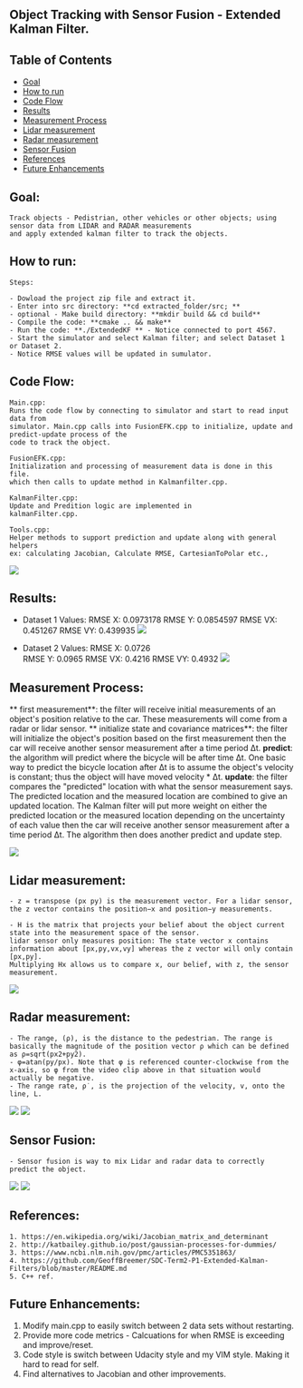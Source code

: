 ## Object Tracking with Sensor Fusion - Extended Kalman Filter.

## Table of Contents ##

- [Goal](#goal)
- [How to run](#howto)
- [Code Flow](#codeflow)
- [Results](#results)
- [Measurement Process](#measurement)
- [Lidar measurement](#lidar)
- [Radar measurement](#radar)
- [Sensor Fusion](#sensorfusion)
- [References](#references)
- [Future Enhancements](#enhancements)

## Goal: <a name="goal"></a>

	Track objects - Pedistrian, other vehicles or other objects; using sensor data from LIDAR and RADAR measurements
	and apply extended kalman filter to track the objects.


## How to run: <a name="howto"></a>

	Steps:

	- Dowload the project zip file and extract it.
	- Enter into src directory: **cd extracted_folder/src; **
	- optional - Make build directory: **mkdir build && cd build**
	- Compile the code: **cmake .. && make**
	- Run the code: **./ExtendedKF ** - Notice connected to port 4567.
	- Start the simulator and select Kalman filter; and select Dataset 1 or Dataset 2.
	- Notice RMSE values will be updated in sumulator.

## Code Flow: <a name="codeflow"></a>

	Main.cpp:
	Runs the code flow by connecting to simulator and start to read input data from
	simulator. Main.cpp calls into FusionEFK.cpp to initialize, update and predict-update process of the
	code to track the object. 

	FusionEFK.cpp:
	Initialization and processing of measurement data is done in this file.
	which then calls to update method in Kalmanfilter.cpp.

	KalmanFilter.cpp:
	Update and Predition logic are implemented in
	kalmanFilter.cpp. 

	Tools.cpp:
	Helper methods to support prediction and update along with general helpers
	ex: calculating Jacobian, Calculate RMSE, CartesianToPolar etc.,
	
![](images/code_flow.png)
## Results: <a name="results"></a>

- Dataset 1
  	Values: 
	RMSE X: 0.0973178
	RMSE Y: 0.0854597
	RMSE VX: 0.451267
	RMSE VY: 0.439935
![](images/result_dataset_1.png) 

- Dataset 2
	Values:
	RMSE X: 0.0726                                                                                                                                     
	RMSE Y: 0.0965
	RMSE VX: 0.4216
	RMSE VY: 0.4932
![](images/result_dataset_2.png) 

## Measurement Process: <a name="measurement"></a>

   ** first measurement**: the filter will receive initial measurements of an object's position relative to the car. These measurements will come from a radar or lidar sensor.
   ** initialize state and covariance matrices**: the filter will initialize the object's position based on the first measurement then the car will receive another sensor measurement after a time period Δt.
   **predict**: the algorithm will predict where the bicycle will be after time Δt. One basic way to predict the bicycle location after Δt is to assume the object's velocity is constant; thus the object will have moved velocity * Δt. 
   **update**: the filter compares the "predicted" location with what the sensor measurement says. The predicted location and the measured location are combined to give an updated location. The Kalman filter will put more weight on either the predicted location or the measured location depending on the uncertainty of each value then the car will receive another sensor measurement after a time period Δt. The algorithm then does another predict and update step.


![](images/process_flow.png) 

## Lidar measurement: <a name="lidar"></a>

	- z = transpose (px py) is the measurement vector. For a lidar sensor, the z vector contains the position−x and position−y measurements.

	- H is the matrix that projects your belief about the object current state into the measurement space of the sensor. 
	lidar sensor only measures position: The state vector x contains information about [p​x​​,p​y​​,v​x​​,v​y​​] whereas the z vector will only contain [px,py]. 
	Multiplying Hx allows us to compare x, our belief, with z, the sensor measurement.

![](images/lidar_info.png) 

## Radar measurement: <a name="radar"></a>


	- The range, (ρ), is the distance to the pedestrian. The range is basically the magnitude of the position vector ρ which can be defined as ρ=sqrt(p​x​2​​+p​y​2​​).
	- φ=atan(p​y​​/p​x​​). Note that φ is referenced counter-clockwise from the x-axis, so φ from the video clip above in that situation would actually be negative.
	- The range rate, ​ρ​˙​​, is the projection of the velocity, v, onto the line, L.

![](images/radar_info.png)
![](images/full_radar_info.png) 

## Sensor Fusion: <a name="sensorfusion"></a>
	- Sensor fusion is way to mix Lidar and radar data to correctly predict the object.
![](images/lidar_radar_advantages.png)
![](images/sensor_fusion.png)

## References: <a name="references"></a>
	1. https://en.wikipedia.org/wiki/Jacobian_matrix_and_determinant
	2. http://katbailey.github.io/post/gaussian-processes-for-dummies/
	3. https://www.ncbi.nlm.nih.gov/pmc/articles/PMC5351863/
	4. https://github.com/GeoffBreemer/SDC-Term2-P1-Extended-Kalman-Filters/blob/master/README.md
	5. C++ ref.
	
## Future Enhancements: <a name="enhancements"></a>
 1. Modify main.cpp to easily switch between 2 data sets without restarting.
 2. Provide more code metrics - Calcuations for when RMSE is exceeding and improve/reset.
 3. Code style is switch between Udacity style and my VIM style. Making it hard to read for self. 
 4. Find alternatives to Jacobian and other improvements.
